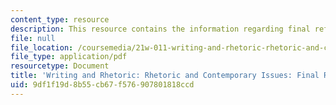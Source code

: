 ```yaml
---
content_type: resource
description: This resource contains the information regarding final reflection letter.
file: null
file_location: /coursemedia/21w-011-writing-and-rhetoric-rhetoric-and-contemporary-issues-fall-2015/9df1f19d8b55cb67f576907801818ccd_MIT21W_011F15_final.pdf
file_type: application/pdf
resourcetype: Document
title: 'Writing and Rhetoric: Rhetoric and Contemporary Issues: Final Reflection Letter'
uid: 9df1f19d-8b55-cb67-f576-907801818ccd
---
```

